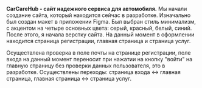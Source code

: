 **CarCareHub - сайт надежного сервиса для автомобиля.**
Мы начали создание сайта, который находится сейчас в разработке. Изначально был создан макет в приложении Figma. Был выбран стиль минимализм, с акцентом на четыре основных цвета: серый, красный, белый, синий. 
После этого, я начала верстку сайта.
На данный момент в оформлении находится страница регистрации, главная страница и страница услуг.

Осуществлена проверка в поле почты на странице регистрации, поле входа на данный момент переносит при нажатии на кнопку "войти" на главную страницу без проверки данных пользователя, это в разработке.
Осуществлены переходы: страница входа <-> главная страница, главная страница <-> страница услуг.
